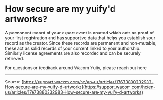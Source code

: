 # How secure are my yuify'd artworks?

A permanent record of your export event is created which acts as proof of your first registration and has supportive data that helps you establish your record as the creator. Since these records are permanent and non-mutable, these act as solid records of your content linked to your authorship. Similarly license agreements are also recorded and can be securely retrieved.


For questions or feedback around Wacom Yuify, please reach out here.

---
Source: [https://support.wacom.com/hc/en-us/articles/17673880232983-How-secure-are-my-yuify-d-artworks](https://support.wacom.com/hc/en-us/articles/17673880232983-How-secure-are-my-yuify-d-artworks)
